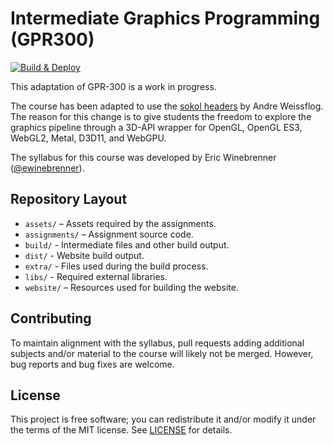 # Intermediate Graphics Programming (GPR300)

[![Build & Deploy](/../../actions/workflows/main.yml/badge.svg)](/../../actions/workflows/main.yml)

This adaptation of GPR-300 is a work in progress.

The course has been adapted to use the [sokol headers](https://github.com/floooh/sokol) by Andre Weissflog. The reason for this change is to give students the freedom to explore the graphics pipeline through a 3D-API wrapper for OpenGL, OpenGL ES3, WebGL2, Metal, D3D11, and WebGPU.

The syllabus for this course was developed by Eric Winebrenner ([@ewinebrenner](https://github.com/ewinebrenner)).


## Repository Layout

*   `assets/` – Assets required by the assignments.
*   `assignments/` – Assignment source code.
*   `build/` - Intermediate files and other build output. 
*   `dist/` - Website build output. 
*   `extra/` - Files used during the build process.
*   `libs/` - Required external libraries.
*   `website/` – Resources used for building the website.


## Contributing

To maintain alignment with the syllabus, pull requests adding additional subjects and/or material to the course will likely not be merged. However, bug reports and bug fixes are welcome.


## License

This project is free software; you can redistribute it and/or modify it under the terms of the MIT license.
See [LICENSE](LICENSE) for details.

